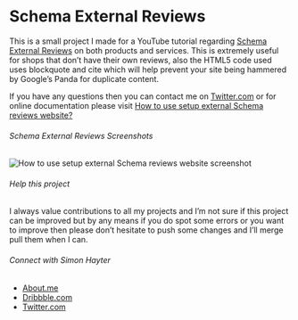# Schema External Reviews
This is a small project I made for a YouTube tutorial regarding [Schema External Reviews](https://www.youtube.com/watch?t=495&v=eCwBgcrV7GQ) on both products and services. This is extremely useful for shops that don’t have their own reviews, also the HTML5 code used uses blockquote and cite which will help prevent your site being hammered by Google’s Panda for duplicate content. 

If you have any questions then you can contact me on [Twitter.com](https://twitter.com/simonhayteruk) or for online documentation please visit [How to use setup external Schema reviews website?](https://www.bybe.net/how-to-use-setup-external-schema-reviews/)

###### Schema External Reviews Screenshots
![How to use setup external Schema reviews website screenshot](https://www.bybe.net/files/github/how-to-use-setup-external-schema-reviews-screenshot.jpg)

###### Help this project
I always value contributions to all my projects and I’m not sure if this project can be improved but by any means if you do spot some errors or you want to improve then please don’t hesitate to push some changes and I’ll merge pull them when I can.

###### Connect with Simon Hayter
- [About.me](https://about.me/simonhayter)
- [Dribbble.com](https://dribbble.com/simonhayter)
- [Twitter.com](https://twitter.com/simonhayteruk)
